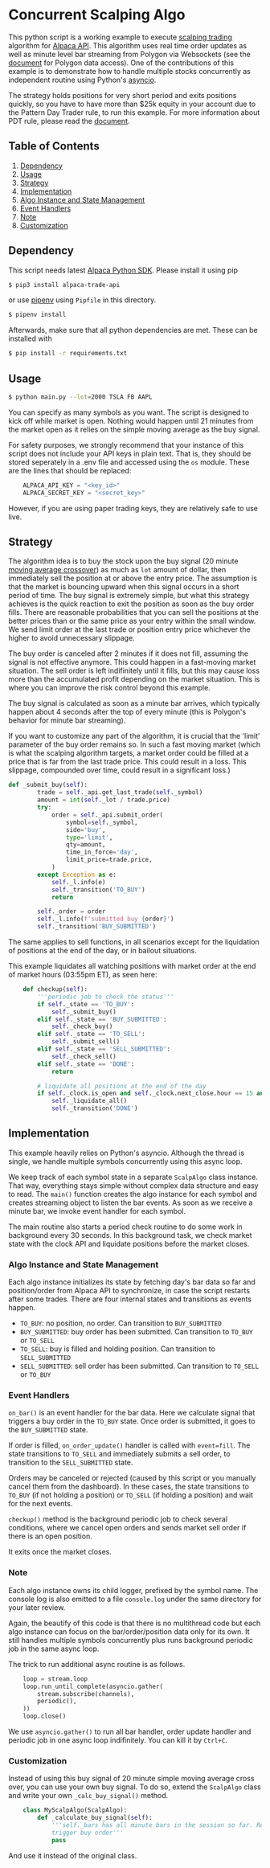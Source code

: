 # Concurrent Scalping Algo

This python script is a working example to execute 
[scalping trading](https://www.investopedia.com/articles/trading/05/scalping.asp) 
algorithm for [Alpaca API](https://alpaca.markets). This algorithm uses real time order updates
as well as minute level bar streaming from Polygon via Websockets (see the
[document](https://docs.alpaca.markets/market-data/#consolidated-market-data) for
Polygon data access).
One of the contributions of this example is to demonstrate how to handle
multiple stocks concurrently as independent routine using Python's
[asyncio](https://docs.python.org/3/library/asyncio.html).

The strategy holds positions for very short period and exits positions quickly, so
you have to have more than $25k equity in your account due to the Pattern Day Trader rule,
to run this example. For more information about PDT rule, please read the
[document](https://support.alpaca.markets/hc/en-us/articles/360012203032-Pattern-Day-Trader).

## Table of Contents
1. [Dependency](#dependency)
2. [Usage](#usage)
3. [Strategy](#strategy)
4. [Implementation](#implementation)
5. [Algo Instance and State Management](#algo-instance-and-state-management)
6. [Event Handlers](#event-handlers)
7. [Note](#note)
8. [Customization](#customization)

## Dependency
This script needs latest [Alpaca Python SDK](https://github.com/alpacahq/alpaca-trade-api-python).
Please install it using pip

```sh
$ pip3 install alpaca-trade-api
```

or use [pipenv](https://github.com/pypa/pipenv) using `Pipfile` in this directory.

```sh
$ pipenv install
```

Afterwards, make sure that all python dependencies are met. 
These can be installed with 
```sh
$ pip install -r requirements.txt
```
## Usage

```sh
$ python main.py --lot=2000 TSLA FB AAPL
```

You can specify as many symbols as you want. The script is designed to kick off while market
is open. Nothing would happen until 21 minutes from the market open as it relies on the
simple moving average as the buy signal.

For safety purposes, we strongly recommend that your instance of this script does not include your API keys in plain text.
That is, they should be stored seperately in a .env file and accessed using the `os` module.
These are the lines that should be replaced:
    
```py
    ALPACA_API_KEY = "<key_id>"
    ALPACA_SECRET_KEY = "<secret_key>"
```
However, if you are using paper trading keys, they are relatively safe to use live. 

## Strategy
The algorithm idea is to buy the stock upon the buy signal (20 minute
[moving average crossover](https://www.investopedia.com/articles/active-trading/052014/how-use-moving-average-buy-stocks.asp)) 
as much as `lot` amount of dollar, then immediately sell the position at or above the entry price.
The assumption is that the market is bouncing upward when this signal occurs in a short period of time.
The buy signal is extremely simple, but what this strategy achieves is the quick reaction to
exit the position as soon as the buy order fills. There are reasonable probabilities that you can sell
the positions at the better prices than or the same price as your entry within the small window. We send
limit order at the last trade or position entry price whichever the higher to avoid unnecessary slippage.

The buy order is canceled after 2 minutes if it does not fill, assuming the signal is not
effective anymore. This could happen in a fast-moving market situation. The sell order is left
indifinitely until it fills, but this may cause loss more than the accumulated profit depending
on the market situation. This is where you can improve the risk control beyond this example.

The buy signal is calculated as soon as a minute bar arrives, which typically happen about 4 seconds
after the top of every minute (this is Polygon's behavior for minute bar streaming).

If you want to customize any part of the algorithm, it is crucial that the 'limit' parameter of the buy order remains so. In such a fast moving market (which is what the scalping algorithm targets, a market order could be filled at a price that is far from the last trade price. This could result in a loss. This slippage, compounded over time, could result in a significant loss.)
```py
def _submit_buy(self):
        trade = self._api.get_last_trade(self._symbol)
        amount = int(self._lot / trade.price)
        try:
            order = self._api.submit_order(
                symbol=self._symbol,
                side='buy',
                type='limit',
                qty=amount,
                time_in_force='day',
                limit_price=trade.price,
            )
        except Exception as e:
            self._l.info(e)
            self._transition('TO_BUY')
            return

        self._order = order
        self._l.info(f'submitted buy {order}')
        self._transition('BUY_SUBMITTED')
```
The same applies to sell functions, in all scenarios except for the liquidation of positions at the end of the day, or in bailout situations.

This example liquidates all watching positions with market order at the end of market hours (03:55pm ET), as seen here:
```py
    def checkup(self):
        '''periodic job to check the status'''
        if self._state == 'TO_BUY':
            self._submit_buy()
        elif self._state == 'BUY_SUBMITTED':
            self._check_buy()
        elif self._state == 'TO_SELL':
            self._submit_sell()
        elif self._state == 'SELL_SUBMITTED':
            self._check_sell()
        elif self._state == 'DONE':
            return

        # liquidate all positions at the end of the day
        if self._clock.is_open and self._clock.next_close.hour == 15 and self._clock.next_close.minute == 55:
            self._liquidate_all()
            self._transition('DONE')
```


## Implementation
This example heavily relies on Python's asyncio. Although the thread is single, we handle
multiple symbols concurrently using this async loop.

We keep track of each symbol state in a separate `ScalpAlgo` class instance. That way,
everything stays simple without complex data structure and easy to read. The `main()`
function creates the algo instance for each symbol and creates streaming object
to listen the bar events. As soon as we receive a minute bar, we invoke event handler
for each symbol.

The main routine also starts a period check routine to do some work in background every 30 seconds.
In this background task, we check market state with the clock API and liquidate positions
before the market closes.

### Algo Instance and State Management
Each algo instance initializes its state by fetching day's bar data so far and position/order
from Alpaca API to synchronize, in case the script restarts after some trades. There are
four internal states and transitions as events happen.

- `TO_BUY`: no position, no order. Can transition to `BUY_SUBMITTED`
- `BUY_SUBMITTED`: buy order has been submitted. Can transition to `TO_BUY` or `TO_SELL`
- `TO_SELL`: buy is filled and holding position. Can transition to `SELL_SUBMITTED`
- `SELL_SUBMITTED`: sell order has been submitted. Can transition to `TO_SELL` or `TO_BUY`

### Event Handlers
`on_bar()` is an event handler for the bar data. Here we calculate signal that triggers
a buy order in the `TO_BUY` state. Once order is submitted, it goes to the `BUY_SUBMITTED`
state.

If order is filled, `on_order_update()` handler is called with `event=fill`. The state
transitions to `TO_SELL` and immediately submits a sell order, to transition to the
`SELL_SUBMITTED` state.

Orders may be canceled or rejected (caused by this script or you manually cancel them
from the dashboard). In these cases, the state transitions to `TO_BUY` (if not holding
a position) or `TO_SELL` (if holding a position) and wait for the next events.

`checkup()` method is the background periodic job to check several conditions, where
we cancel open orders and sends market sell order if there is an open position.

It exits once the market closes.

### Note
Each algo instance owns its child logger, prefixed by the symbol name. The console
log is also emitted to a file `console.log` under the same directory for your later review.

Again, the beautify of this code is that there is no multithread code but each
algo instance can focus on the bar/order/position data only for its own. It still
handles multiple symbols concurrently plus runs background periodic job in the
same async loop.

The trick to run additional async routine is as follows.

```py
    loop = stream.loop
    loop.run_until_complete(asyncio.gather(
        stream.subscribe(channels),
        periodic(),
    ))
    loop.close()
```

We use `asyncio.gather()` to run all bar handler, order update handler and periodic job
in one async loop indifinitely. You can kill it by `Ctrl+C`.

### Customization
Instead of using this buy signal of 20 minute simple moving average cross over, you can
use your own buy signal. To do so, extend the `ScalpAlgo` class and write your own
`_calc_buy_signal()` method.

```py
    class MyScalpAlgo(ScalpAlgo):
        def _calculate_buy_signal(self):
            '''self._bars has all minute bars in the session so far. Return True to
            trigger buy order'''
            pass
```

And use it instead of the original class.
